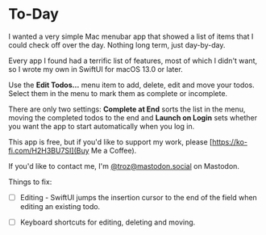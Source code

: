 #  To-Day

I wanted a very simple Mac menubar app that showed a list of items that I could check off over the day. Nothing long term, just day-by-day.

Every app I found had a terrific list of features, most of which I didn't want, so I wrote my own in SwiftUI for macOS 13.0 or later.

Use the **Edit Todos…** menu item to add, delete, edit and move your todos. Select them in the menu to mark them as complete or incomplete.

There are only two settings: **Complete at End** sorts the list in the menu, moving the completed todos to the end and **Launch on Login** sets whether you want the app to start automatically when you log in.

This app is free, but if you'd like to support my work, please [https://ko-fi.com/H2H3BU7SI](Buy Me a Coffee).

If you'd like to contact me, I'm [@troz@mastodon.social](https://mastodon.social/@troz) on Mastodon.

Things to fix:

- [ ] Editing - SwiftUI jumps the insertion cursor to the end of the field when editing an existing todo.
- [ ] Keyboard shortcuts for editing, deleting and moving.


